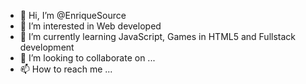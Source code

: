 - 👋 Hi, I’m @EnriqueSource
- 👀 I’m interested in Web developed
- 🌱 I’m currently learning JavaScript, Games in HTML5 and Fullstack development
- 💞️ I’m looking to collaborate on ...
- 📫 How to reach me ...

<!---
EnriqueSource/EnriqueSource is a ✨ special ✨ repository because its `README.md` (this file) appears on your GitHub profile.
You can click the Preview link to take a look at your changes.
--->
